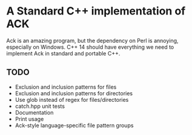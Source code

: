 A Standard C++ implementation of ACK
====================================

Ack is an amazing program, but the dependency on Perl is annoying, especially on
Windows.  C++ 14 should have everything we need to implement Ack in standard and
portable C++.

TODO
----

*   Exclusion and inclusion patterns for files
*   Exclusion and inclusion patterns for directories
*   Use glob instead of regex for files/directories
*   catch.hpp unit tests
*   Documentation
*   Print usage
*   Ack-style language-specific file pattern groups
